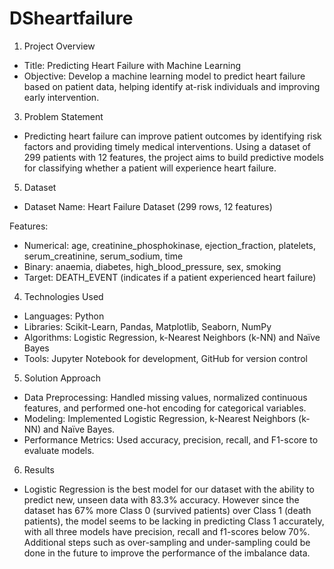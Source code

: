 # DSheartfailure

1. Project Overview

- Title: Predicting Heart Failure with Machine Learning
- Objective: Develop a machine learning model to predict heart failure based on patient data, helping identify at-risk individuals and improving early intervention.

3. Problem Statement
   
- Predicting heart failure can improve patient outcomes by identifying risk factors and providing timely medical interventions. Using a dataset of 299 patients with 12 features, the project aims to build predictive models for classifying whether a patient will experience heart failure.

5. Dataset

- Dataset Name: Heart Failure Dataset (299 rows, 12 features)

Features:

- Numerical: age, creatinine_phosphokinase, ejection_fraction, platelets, serum_creatinine, serum_sodium, time
- Binary: anaemia, diabetes, high_blood_pressure, sex, smoking
- Target: DEATH_EVENT (indicates if a patient experienced heart failure)

4. Technologies Used

- Languages: Python
- Libraries: Scikit-Learn, Pandas, Matplotlib, Seaborn, NumPy
- Algorithms: Logistic Regression, k-Nearest Neighbors (k-NN) and Naïve Bayes
- Tools: Jupyter Notebook for development, GitHub for version control

5. Solution Approach

- Data Preprocessing: Handled missing values, normalized continuous features, and performed one-hot encoding for categorical variables.
- Modeling: Implemented Logistic Regression, k-Nearest Neighbors (k-NN) and Naïve Bayes. 
- Performance Metrics: Used accuracy, precision, recall, and F1-score to evaluate models.

6. Results

- Logistic Regression is the best model for our dataset with the ability to predict new, unseen data with 83.3% accuracy. However since the dataset has 67% more Class 0 (survived patients) over Class 1 (death patients), the model seems to be lacking in predicting Class 1 accurately, with all three models have precision, recall and f1-scores below 70%. Additional steps such as over-sampling and under-sampling could be done in the future to improve the performance of the imbalance data.

